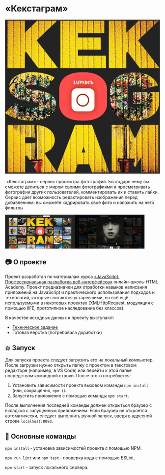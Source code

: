 # &laquo;Кекстаграм&raquo;
![Логотип сервиса &laquo;Кекстаграм&raquo;](https://github.com/GeorgeKazanchev/Kekstagram/blob/main/img/kekstagram-logo.png)

&nbsp;&laquo;Кекстаграм&raquo; &dash; сервис просмотра фотографий. Благодаря нему вы сможете делиться с миром своими фотографиями и просматривать фотографии других пользователей, комментировать их и ставить лайки. Сервис даёт возможность редактировать изображения перед добавлением: вы сможете кадрировать своё фото и наложить на него фильтры.

<section style="display: flex; flex-direction: row;" align="center">
    <img width="45%" src="https://raw.githubusercontent.com/GeorgeKazanchev/Kekstagram/main/img/screenshot-main.png" alt="Скриншот главного экрана">
    <img width="45%" src="https://raw.githubusercontent.com/GeorgeKazanchev/Kekstagram/main/img/screenshot-upload.png" alt="Скриншот окна загрузки фото">
</section>

## :camera: О проекте
Проект разработан по материалам курса [&laquo;JavaScript. Профессиональная разработка веб-интерфейсов&raquo;](https://htmlacademy.ru/intensive/javascript) онлайн-школы HTML Academy. Проект предназначен для отработки навыков написания приложений на JavaScript и практического использования подходов и технологий, которые считаются устаревшими, но всё ещё используемыми в некоторых проектах (XMLHttpRequest, модуляция с помощью IIFE, прототипное наследование без классов).

В качестве исходных данных к проекту выступают:
- [Техническое задание](https://github.com/GeorgeKazanchev/Kekstagram/blob/main/Specification.md)
- Готовая вёрстка (потребовала доработки)

## :boom: Запуск
Для запуска проекта следует загрузить его на локальный компьютер. После загрузки нужно открыть папку с проектом в текстовом редакторе (например, в VS Code) или перейти к этой папке посредством командной строки. После этого потребуется:
1. Установить зависимости проекта вызовом команды `npm install` (или, сокращённо, `npm i`).
2. Запустить приложение с помощью команды `npm start`.

После выполнения последней команды должен открыться браузер с вкладкой с запущенным приложением. Если браузер не откроется автоматически, следует выполнить ручной запуск, введя в адресной строке `localhost:8080`.

## :wrench: Основные команды
`npm install` &dash; установка зависимостей проекта с помощью NPM.

`npm run lint` или `npm test` &dash; проверка кода с помощью ESLint.

`npm start` &dash; запуск локального сервера.
